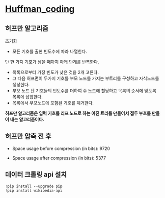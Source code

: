 # [Huffman_coding](https://github.com/DAEHEE97/Huffman_encoding/blob/main/Huffman_coding.ipynb)



## 허프만 알고리즘

초기화
- 모든 기호를 출현 빈도수에 따라 나열한다.

단 한 가지 기호가 남을 때까지 아래 단계를 반복한다.

- 목록으로부터 가장 빈도가 낮은 것을 2개 고른다.
- 그 다음 허프먼이 두가지 기호를 부모 노드를 가지는 부트리를 구성하고 자식노드를 생성한다.
- 부모 노드 단 기호들의 빈도수를 더하여 주 노드에 할당하고 목록의 순서에 맞도록 목록에 삽입한다.
- 목록에서 부모노드에 포함된 기호를 제거한다.

**허프만 알고리즘은 입력 기호를 리프 노드로 하는 이진 트리를 만들어서 접두 부호를 만들어 내는 알고리즘이다.**

## 허프만 압축 전 후

- Space usage before compression (in bits): 9720

- Space usage after compression (in bits): 5377


## 데이터 크롤링 api 설치

```
!pip install --upgrade pip
!pip install wikipedia-api
```
